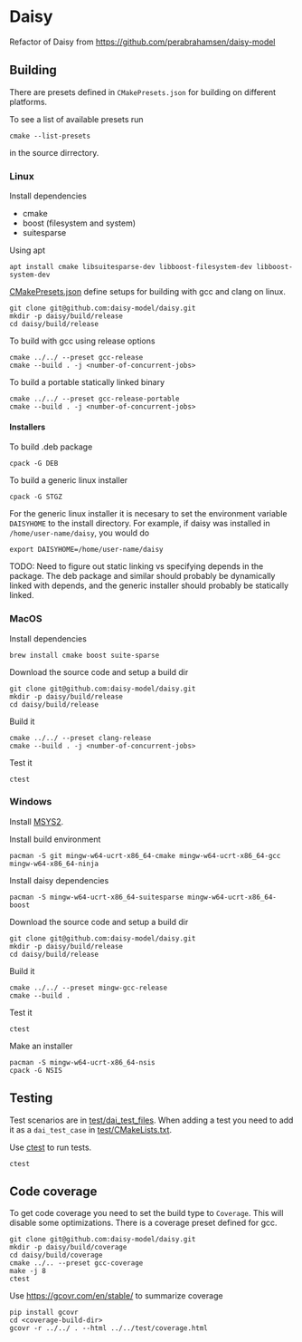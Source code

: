 # Daisy

Refactor of Daisy from https://github.com/perabrahamsen/daisy-model

## Building
There are presets defined in `CMakePresets.json` for building on different platforms.

To see a list of available presets run

    cmake --list-presets

in the source dirrectory.

### Linux
Install dependencies
* cmake
* boost (filesystem and system)
* suitesparse 

Using apt

    apt install cmake libsuitesparse-dev libboost-filesystem-dev libboost-system-dev

[CMakePresets.json](CMakePresets.json) define setups for building with gcc and clang on linux.

    git clone git@github.com:daisy-model/daisy.git
    mkdir -p daisy/build/release
    cd daisy/build/release

To build with gcc using release options

    cmake ../../ --preset gcc-release
    cmake --build . -j <number-of-concurrent-jobs>

To build a portable statically linked binary

    cmake ../../ --preset gcc-release-portable
    cmake --build . -j <number-of-concurrent-jobs>

#### Installers
To build .deb package

    cpack -G DEB

To build a generic linux installer

    cpack -G STGZ

For the generic linux installer it is necesary to set the environment variable `DAISYHOME` to the install directory. For example, if daisy was installed in `/home/user-name/daisy`, you would do

    export DAISYHOME=/home/user-name/daisy

TODO: Need to figure out static linking vs specifying depends in the package. The deb package and similar should probably be dynamically linked with depends, and the generic installer should probably be statically linked.
    
### MacOS
Install dependencies

    brew install cmake boost suite-sparse 
    
Download the source code and setup a build dir

    git clone git@github.com:daisy-model/daisy.git
    mkdir -p daisy/build/release
    cd daisy/build/release
    
Build it

    cmake ../../ --preset clang-release
    cmake --build . -j <number-of-concurrent-jobs>

Test it

    ctest

### Windows
Install [MSYS2](https://www.msys2.org/).

Install build environment

    pacman -S git mingw-w64-ucrt-x86_64-cmake mingw-w64-ucrt-x86_64-gcc mingw-w64-x86_64-ninja

Install daisy dependencies
    
    pacman -S mingw-w64-ucrt-x86_64-suitesparse mingw-w64-ucrt-x86_64-boost
    
Download the source code and setup a build dir

    git clone git@github.com:daisy-model/daisy.git
    mkdir -p daisy/build/release
    cd daisy/build/release
    
Build it

    cmake ../../ --preset mingw-gcc-release
    cmake --build .
    
Test it

    ctest

Make an installer

    pacman -S mingw-w64-ucrt-x86_64-nsis
    cpack -G NSIS


## Testing
Test scenarios are in [test/dai_test_files](test/dai_test_files).
When adding a test you need to add it as a `dai_test_case` in [test/CMakeLists.txt](test/CMakeLists.txt).

Use [ctest](https://cmake.org/cmake/help/latest/manual/ctest.1.html) to run tests.

    ctest

## Code coverage
To get code coverage you need to set the build type to `Coverage`. This will disable some optimizations.
There is a coverage preset defined for gcc.

    git clone git@github.com:daisy-model/daisy.git
    mkdir -p daisy/build/coverage 
    cd daisy/build/coverage
    cmake ../.. --preset gcc-coverage
    make -j 8
    ctest

Use https://gcovr.com/en/stable/ to summarize coverage

    pip install gcovr
    cd <coverage-build-dir>
    gcovr -r ../../ . --html ../../test/coverage.html
